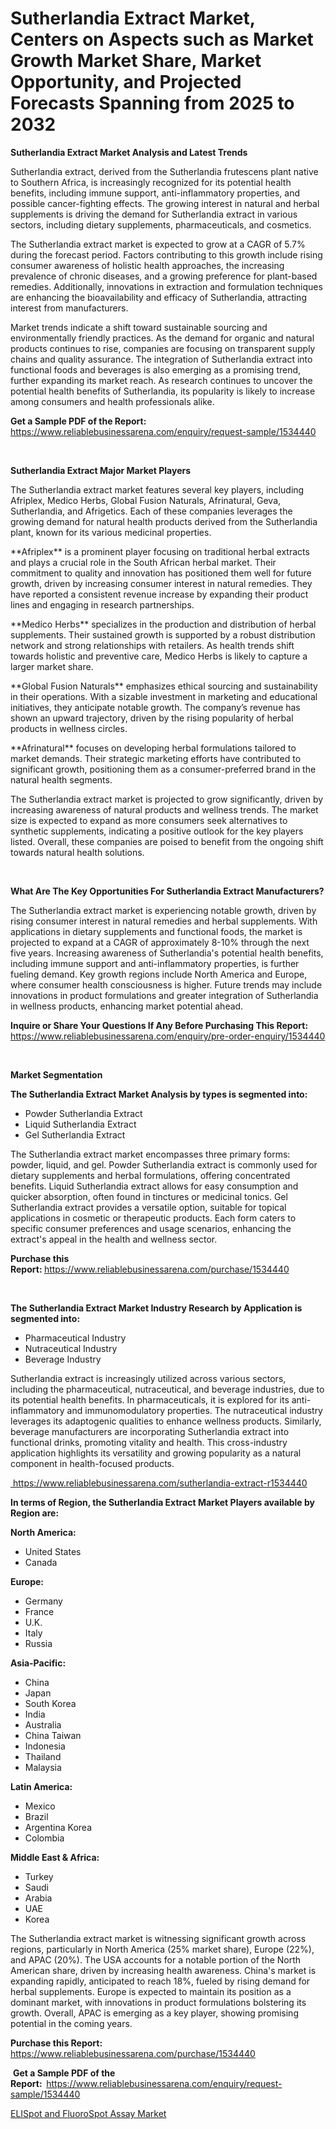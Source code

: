 <p><h1>Sutherlandia Extract Market, Centers on Aspects such as Market Growth Market Share, Market Opportunity, and Projected Forecasts Spanning from 2025 to 2032</h1></p><p><strong>Sutherlandia Extract Market Analysis and Latest Trends</strong></p>
<p><p>Sutherlandia extract, derived from the Sutherlandia frutescens plant native to Southern Africa, is increasingly recognized for its potential health benefits, including immune support, anti-inflammatory properties, and possible cancer-fighting effects. The growing interest in natural and herbal supplements is driving the demand for Sutherlandia extract in various sectors, including dietary supplements, pharmaceuticals, and cosmetics.</p><p>The Sutherlandia extract market is expected to grow at a CAGR of 5.7% during the forecast period. Factors contributing to this growth include rising consumer awareness of holistic health approaches, the increasing prevalence of chronic diseases, and a growing preference for plant-based remedies. Additionally, innovations in extraction and formulation techniques are enhancing the bioavailability and efficacy of Sutherlandia, attracting interest from manufacturers.</p><p>Market trends indicate a shift toward sustainable sourcing and environmentally friendly practices. As the demand for organic and natural products continues to rise, companies are focusing on transparent supply chains and quality assurance. The integration of Sutherlandia extract into functional foods and beverages is also emerging as a promising trend, further expanding its market reach. As research continues to uncover the potential health benefits of Sutherlandia, its popularity is likely to increase among consumers and health professionals alike.</p></p>
<p><strong>Get a Sample PDF of the Report:&nbsp;</strong> <a href="https://www.reliablebusinessarena.com/enquiry/request-sample/1534440?utm_campaign=2889&utm_medium=2&utm_source=Github&utm_content=ia&utm_term=08032025&utm_id=sutherlandia-extract">https://www.reliablebusinessarena.com/enquiry/request-sample/1534440</a></p>
<p>&nbsp;</p>
<p><strong>Sutherlandia Extract Major Market Players</strong></p>
<p><p>The Sutherlandia extract market features several key players, including Afriplex, Medico Herbs, Global Fusion Naturals, Afrinatural, Geva, Sutherlandia, and Afrigetics. Each of these companies leverages the growing demand for natural health products derived from the Sutherlandia plant, known for its various medicinal properties.</p><p>**Afriplex** is a prominent player focusing on traditional herbal extracts and plays a crucial role in the South African herbal market. Their commitment to quality and innovation has positioned them well for future growth, driven by increasing consumer interest in natural remedies. They have reported a consistent revenue increase by expanding their product lines and engaging in research partnerships.</p><p>**Medico Herbs** specializes in the production and distribution of herbal supplements. Their sustained growth is supported by a robust distribution network and strong relationships with retailers. As health trends shift towards holistic and preventive care, Medico Herbs is likely to capture a larger market share.</p><p>**Global Fusion Naturals** emphasizes ethical sourcing and sustainability in their operations. With a sizable investment in marketing and educational initiatives, they anticipate notable growth. The company’s revenue has shown an upward trajectory, driven by the rising popularity of herbal products in wellness circles.</p><p>**Afrinatural** focuses on developing herbal formulations tailored to market demands. Their strategic marketing efforts have contributed to significant growth, positioning them as a consumer-preferred brand in the natural health segments.</p><p>The Sutherlandia extract market is projected to grow significantly, driven by increasing awareness of natural products and wellness trends. The market size is expected to expand as more consumers seek alternatives to synthetic supplements, indicating a positive outlook for the key players listed. Overall, these companies are poised to benefit from the ongoing shift towards natural health solutions.</p></p>
<p>&nbsp;</p>
<p><strong>What Are The Key Opportunities For Sutherlandia Extract Manufacturers?</strong></p>
<p><p>The Sutherlandia extract market is experiencing notable growth, driven by rising consumer interest in natural remedies and herbal supplements. With applications in dietary supplements and functional foods, the market is projected to expand at a CAGR of approximately 8-10% through the next five years. Increasing awareness of Sutherlandia's potential health benefits, including immune support and anti-inflammatory properties, is further fueling demand. Key growth regions include North America and Europe, where consumer health consciousness is higher. Future trends may include innovations in product formulations and greater integration of Sutherlandia in wellness products, enhancing market potential ahead.</p></p>
<p><strong>Inquire or Share Your Questions If Any Before Purchasing This Report:</strong> <a href="https://www.reliablebusinessarena.com/enquiry/pre-order-enquiry/1534440?utm_campaign=2889&utm_medium=2&utm_source=Github&utm_content=ia&utm_term=08032025&utm_id=sutherlandia-extract">https://www.reliablebusinessarena.com/enquiry/pre-order-enquiry/1534440</a></p>
<p>&nbsp;</p>
<p><strong>Market Segmentation</strong></p>
<p><strong>The Sutherlandia Extract Market Analysis by types is segmented into:</strong></p>
<p><ul><li>Powder Sutherlandia Extract</li><li>Liquid Sutherlandia Extract</li><li>Gel Sutherlandia Extract</li></ul></p>
<p><p>The Sutherlandia extract market encompasses three primary forms: powder, liquid, and gel. Powder Sutherlandia extract is commonly used for dietary supplements and herbal formulations, offering concentrated benefits. Liquid Sutherlandia extract allows for easy consumption and quicker absorption, often found in tinctures or medicinal tonics. Gel Sutherlandia extract provides a versatile option, suitable for topical applications in cosmetic or therapeutic products. Each form caters to specific consumer preferences and usage scenarios, enhancing the extract's appeal in the health and wellness sector.</p></p>
<p><strong>Purchase this Report:&nbsp;</strong><a href="https://www.reliablebusinessarena.com/purchase/1534440?utm_campaign=2889&utm_medium=2&utm_source=Github&utm_content=ia&utm_term=08032025&utm_id=sutherlandia-extract">https://www.reliablebusinessarena.com/purchase/1534440</a></p>
<p>&nbsp;</p>
<p><strong>The Sutherlandia Extract Market Industry Research by Application is segmented into:</strong></p>
<p><ul><li>Pharmaceutical Industry</li><li>Nutraceutical Industry</li><li>Beverage Industry</li></ul></p>
<p><p>Sutherlandia extract is increasingly utilized across various sectors, including the pharmaceutical, nutraceutical, and beverage industries, due to its potential health benefits. In pharmaceuticals, it is explored for its anti-inflammatory and immunomodulatory properties. The nutraceutical industry leverages its adaptogenic qualities to enhance wellness products. Similarly, beverage manufacturers are incorporating Sutherlandia extract into functional drinks, promoting vitality and health. This cross-industry application highlights its versatility and growing popularity as a natural component in health-focused products.</p></p>
<p><a href="https://www.reliablebusinessarena.com/sutherlandia-extract-r1534440?utm_campaign=2889&utm_medium=2&utm_source=Github&utm_content=ia&utm_term=08032025&utm_id=sutherlandia-extract">&nbsp;https://www.reliablebusinessarena.com/sutherlandia-extract-r1534440</a></p>
<p><strong>In terms of Region, the Sutherlandia Extract Market Players available by Region are:</strong></p>
<p>
    <p> <strong> North America: </strong>
        <ul>
            <li>United States</li>
            <li>Canada</li>
        </ul>
        </p> 
    <p> <strong> Europe: </strong>
        <ul>
            <li>Germany</li>
            <li>France</li>
            <li>U.K.</li>
            <li>Italy</li>
            <li>Russia</li>
        </ul>
        </p> 
    <p> <strong> Asia-Pacific: </strong>
        <ul>
            <li>China</li>
            <li>Japan</li>
            <li>South Korea</li>
            <li>India</li>
            <li>Australia</li>
            <li>China Taiwan</li>
            <li>Indonesia</li>
            <li>Thailand</li>
            <li>Malaysia</li>
        </ul>
        </p> 
    <p> <strong> Latin America: </strong>
        <ul>
            <li>Mexico</li>
            <li>Brazil</li>
            <li>Argentina Korea</li>
            <li>Colombia</li>
        </ul>
        </p> 
    <p> <strong> Middle East & Africa: </strong>
        <ul>
            <li>Turkey</li>
            <li>Saudi</li>
            <li>Arabia</li>
            <li>UAE</li>
            <li>Korea</li>
        </ul>
    </p>
    </p>
<p><p>The Sutherlandia extract market is witnessing significant growth across regions, particularly in North America (25% market share), Europe (22%), and APAC (20%). The USA accounts for a notable portion of the North American share, driven by increasing health awareness. China's market is expanding rapidly, anticipated to reach 18%, fueled by rising demand for herbal supplements. Europe is expected to maintain its position as a dominant market, with innovations in product formulations bolstering its growth. Overall, APAC is emerging as a key player, showing promising potential in the coming years.</p></p>
<p><strong>Purchase this Report: </strong><a href="https://www.reliablebusinessarena.com/purchase/1534440?utm_campaign=2889&utm_medium=2&utm_source=Github&utm_content=ia&utm_term=08032025&utm_id=sutherlandia-extract">https://www.reliablebusinessarena.com/purchase/1534440</a></p>
<p>&nbsp;<strong>Get a Sample PDF of the Report:&nbsp;&nbsp;</strong><a href="https://www.reliablebusinessarena.com/enquiry/request-sample/1534440?utm_campaign=2889&utm_medium=2&utm_source=Github&utm_content=ia&utm_term=08032025&utm_id=sutherlandia-extract">https://www.reliablebusinessarena.com/enquiry/request-sample/1534440</a></p>
<p><strong></strong></p>
<p><p><a href="https://github.com/djibenesha/Market-Research-Report-List-1/blob/main/elispot-and-fluorospot-assay-market.md?utm_campaign=2889&utm_medium=2&utm_source=Github&utm_content=ia&utm_term=08032025&utm_id=sutherlandia-extract">ELISpot and FluoroSpot Assay Market</a></p></p>